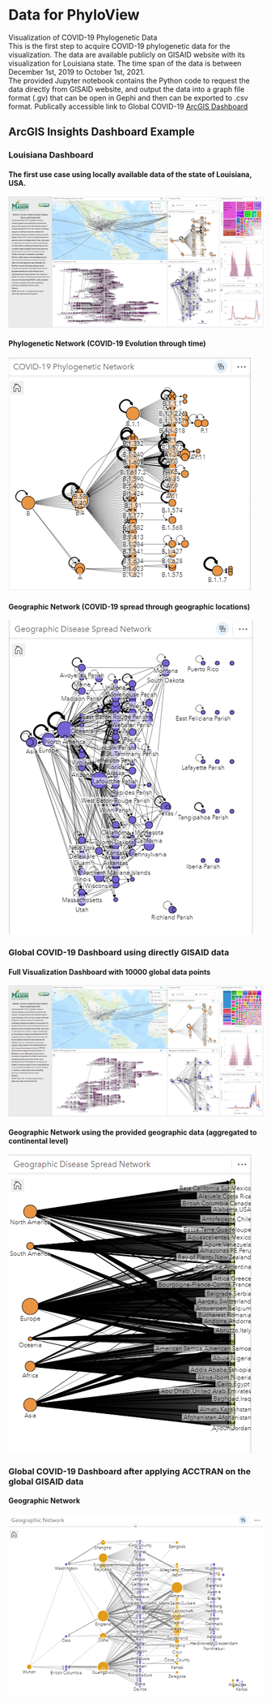 # Data for PhyloView
 Visualization of COVID-19 Phylogenetic Data<br>
This is the first step to acquire COVID-19 phylogenetic data for the visualization. The data are available publicly on GISAID website with its visualization for Louisiana state. The time span of the data is between December 1st, 2019 to October 1st, 2021.<br>
The provided Jupyter notebook contains the Python code to request the data directly from GISAID website, and output the data into a graph file format (.gv) that can be open in Gephi and then can be exported to .csv format.
Publically accessible link to Global COVID-19 [ArcGIS Dashboard](https://insights.arcgis.com/index.html#/view/3e44d3af2a534efda911009420051e32)

## ArcGIS Insights Dashboard Example
### Louisiana Dashboard
#### The first use case using locally available data of the state of Louisiana, USA.
![Louisiana Dashboard](/img/dashboard_LA.PNG) <br> 

#### Phylogenetic Network (COVID-19 Evolution through time)
![Louisiana Phylogenetic Network](/img/phylogenetic_network_LA.PNG) <br>

#### Geographic Network (COVID-19 spread through geographic locations)
![Louisiana Geographic Network](/img/geo_network_LA.PNG) <br>

### Global COVID-19 Dashboard using directly GISAID data
#### Full Visualization Dashboard with 10000 global data points
![Previous Global Dashboard](/img/dashboard_global_0.PNG) <br>

#### Geographic Network using the provided geographic data (aggregated to continental level)
![Previous Global Geographic Network](/img/geo_network_global_0.PNG) <br>


### Global COVID-19 Dashboard after applying ACCTRAN on the global GISAID data
#### Geographic Network
![ACCTRAN Global Geographic Network](/img/geo_network_global_1.PNG) <br>
